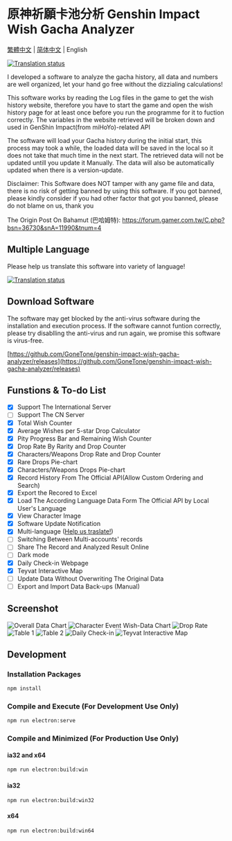 # 原神祈願卡池分析 Genshin Impact Wish Gacha Analyzer

[繁體中文](README.md) | [简体中文](README_ZH-CN.md) | English

[![Translation status](https://weblate.reh.tw/widgets/genshin-impact-wish-gacha-analyzer/-/svg-badge.svg)](https://weblate.reh.tw/engage/genshin-impact-wish-gacha-analyzer/)

I developed a software to analyze the gacha history, all data and numbers are well organized, let your hand go free without the dizzialing calculations!

This software works by reading the Log files in the game to get the wish history website, therefore you have to start the game and open the wish history page for at least once before you run the programme for it to fuction correctly. The variables in the website retrieved will be broken down and used in GenShin Impact(from miHoYo)-related API

The software will load your Gacha history during the initial start, this process may took a while, the loaded data will be saved in the local so it does not take that much time in the next start. The retrieved data will not be updated untill you update it Manually. The data will also be automatically updated when there is a version-update.

Disclaimer: This Software does NOT tamper with any game file and data, there is no risk of getting banned by using this software. If you got banned, please kindly consider if you had other factor that got you banned, please do not blame on us, thank you

The Origin Post On Bahamut (巴哈姆特): <https://forum.gamer.com.tw/C.php?bsn=36730&snA=11990&tnum=4>

## Multiple Language

Please help us translate this software into variety of language!

[![Translation status](https://weblate.reh.tw/widgets/genshin-impact-wish-gacha-analyzer/-/open-graph.png)](https://weblate.reh.tw/engage/genshin-impact-wish-gacha-analyzer/)

## Download Software

The software may get blocked by the anti-virus software during the installation and execution process. If the software cannot funtion correctly, please try disablling the anti-virus and run again, we promise this software is virus-free.

[https://github.com/GoneTone/genshin-impact-wish-gacha-analyzer/releases](https://github.com/GoneTone/genshin-impact-wish-gacha-analyzer/releases)

## Funstions & To-do List

- [x] Support The International Server
- [ ] Support The CN Server
- [x] Total Wish Counter
- [x] Average Wishes per 5-star Drop Calculator
- [x] Pity Progress Bar and Remaining Wish Counter
- [x] Drop Rate By Rarity and Drop Counter
- [x] Characters/Weapons Drop Rate and Drop Counter
- [x] Rare Drops Pie-chart
- [x] Characters/Weapons Drops Pie-chart
- [x] Record History From The Official API(Allow Custom Ordering and Search)
- [x] Export the Recored to Excel
- [x] Load The According Language Data Form The Official API by Local User's Language
- [x] View Character Image
- [x] Software Update Notification
- [x] Multi-language ([Help us traslate!](https://weblate.reh.tw/engage/genshin-impact-wish-gacha-analyzer/))
- [ ] Switching Between Multi-accounts' records
- [ ] Share The Record and Analyzed Result Online
- [ ] Dark mode
- [X] Daily Check-in Webpage
- [X] Teyvat Interactive Map
- [ ] Update Data Without Overwriting The Original Data
- [ ] Export and Import Data Back-ups (Manual)

## Screenshot 

![Overall Data Chart](docs/images/en/1.png)
![Character Event Wish-Data Chart](images/2.png)
![Drop Rate](docs/images/en/3.png)
![Table 1](docs/images/en/4.png)
![Table 2](docs/images/en/5.png)
![Daily Check-in](docs/images/en/6.png)
![Teyvat Interactive Map](docs/images/en/7.png)

## Development

### Installation Packages

```bash
npm install
```

### Compile and Execute (For Development Use Only)

```bash
npm run electron:serve
```

### Compile and Minimized (For Production Use Only)

#### ia32 and x64

```bash
npm run electron:build:win
```

#### ia32

```bash
npm run electron:build:win32
```

#### x64

```bash
npm run electron:build:win64
```
